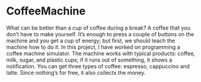 # CoffeeMachine

What can be better than a cup of coffee during a break? A coffee that you don’t have to make yourself. It’s enough to press a couple of buttons on
the machine and you get a cup of energy; but first, we should teach the machine how to do it. In this project, I have worked on programming a coffee
machine simulator. The machine works with typical products: coffee, milk, sugar, and plastic cups; if it runs out of something, it shows a notification.
You can get three types of coffee: espresso, cappuccino and latte. Since nothing’s for free, it also collects the money.
